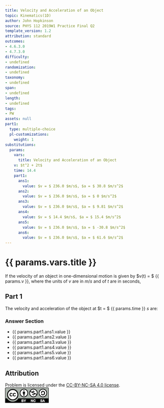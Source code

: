 ```yaml
---
title: Velocity and Acceleration of an Object
topic: Kinematics(1D)
author: John Hopkinson
source: PHYS 112 2019W1 Practice Final Q2
template_version: 1.2
attribution: standard
outcomes:
- 4.6.3.0
- 4.7.3.0
difficulty:
- undefined
randomization:
- undefined
taxonomy:
- undefined
span:
- undefined
length:
- undefined
tags:
- PW
assets: null
part1:
  type: multiple-choice
  pl-customizations:
    weight: 1
substitutions:
  params:
    vars:
      title: Velocity and Acceleration of an Object
    v: $t^2 + 2t$
    time: 14.4
    part1:
      ans1:
        value: $v = $ 236.0 $m/s$, $a = $ 30.8 $m/s^2$
      ans2:
        value: $v = $ 236.0 $m/s$, $a = $ 0 $m/s^2$
      ans3:
        value: $v = $ 236.0 $m/s$, $a = $ 9.81 $m/s^2$
      ans4:
        value: $v = $ 14.4 $m/s$, $a = $ 15.4 $m/s^2$
      ans5:
        value: $v = $ 236.0 $m/s$, $a = $ -30.8 $m/s^2$
      ans6:
        value: $v = $ 236.0 $m/s$, $a = $ 61.6 $m/s^2$
---
```

# {{ params.vars.title }}
If the velocity of an object in one-dimensional motion is given by $v(t) = $ {{ params.v }}, where the units of $v$ are in $m/s$ and of $t$ are in seconds,

## Part 1

The velocity and acceleration of the object at $t = $ {{ params.time }} $s$ are:

### Answer Section

- {{ params.part1.ans1.value }}
- {{ params.part1.ans2.value }}
- {{ params.part1.ans3.value }}
- {{ params.part1.ans4.value }}
- {{ params.part1.ans5.value }}
- {{ params.part1.ans6.value }}

## Attribution

Problem is licensed under the [CC-BY-NC-SA 4.0 license](https://creativecommons.org/licenses/by-nc-sa/4.0/).<br> ![The Creative Commons 4.0 license requiring attribution-BY, non-commercial-NC, and share-alike-SA license.](https://raw.githubusercontent.com/firasm/bits/master/by-nc-sa.png)